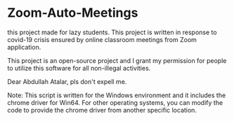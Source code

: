 # Zoom-Auto-Meetings
this project made for lazy students.
This project is written in response to covid-19 crisis
ensured by online classroom meetings from Zoom application.

This project is an open-source project and I grant my permission for people to utilize this software for all non-illegal activities.

Dear Abdullah Atalar, pls don't expell me.

Note: This script is written for the Windows environment and it includes the chrome driver for Win64. For other operating systems,
you can modify the code to provide the chrome driver from another specific location.
